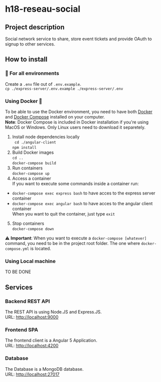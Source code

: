# h18-reseau-social
## Project description
Social network service to share, store event tickets and provide OAuth to signup to other services.
## How to install
### :pushpin: For all environments
Create a `.env` file out of `.env.example`.  
`cp ./express-server/.env.example ./express-server/.env`
### Using Docker :whale2:
To be able to use the Docker environment, you need to have both [Docker](https://www.docker.com/community-edition) and [Docker Compose](https://docs.docker.com/compose/install/#install-compose) installed on your computer.  
__Note__: Docker Compose is included in Docker installation if you're using MacOS or Windows. Only Linux users need to download it separetely.  
1. Install node dependencies locally  
` cd ./angular-client`  
`npm install`  
2. Build Docker images  
`cd ..`  
`docker-compose build`
3. Run containers  
`docker-compose up`
4. Access a container  
If you want to execute some commands inside a container run:  
 * `docker-compose exec express bash` to have acces to the express server container
 * `docker-compose exec angular bash` to have acces to the angular client container  
  When you want to quit the container, just type `exit`
5. Stop containers  
`docker-compose down`

:warning: **Important**: When you want to execute a `docker-compose [whatever]` command, you need to be in the project root folder. The one where 
`docker-compose.yml` is located.

### Using Local machine  
TO BE DONE  
## Services
### Backend REST API
The REST API is using Node.JS and Express.JS.  
URL: [http://localhost:9000](http://localhost:9000)
### Frontend SPA
The frontend client is a Angular 5 Application.  
URL: [http://localhost:4200](http://localhost:4200)
### Database 
The Database is a MongoDB database.  
URL: [http://localhost:27017](http://localhost:27017)

